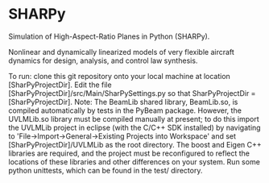 SHARPy
======

Simulation of High-Aspect-Ratio Planes in Python (SHARPy).

Nonlinear and dynamically linearized models of very flexible aircraft dynamics for design, analysis, and control law synthesis.

To run: clone this git repository onto your local machine at location [SharPyProjectDir].
Edit the file [SharPyProjectDir]/src/Main/SharPySettings.py so that SharPyProjectDir = [SharPyProjectDir]. Note: The BeamLib shared library, BeamLib.so, is compiled automatically by tests in the PyBeam package. However, the UVLMLib.so library must be compiled manually at present; to do this import the UVLMLib project in eclipse (with the C/C++ SDK installed) by navigating to 'File->Import->General->Existing Projects into Workspace' and set [SharPyProjectDir]/UVLMLib as the root directory. The boost and Eigen C++ libraries are required, and the project must be reconfigured to reflect the locations of these libraries and other differences on your system.
Run some python unittests, which can be found in the test/ directory.
